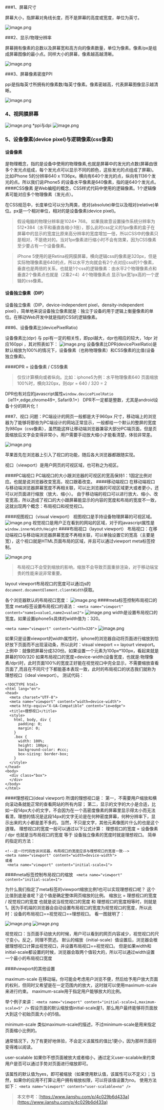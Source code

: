 ###1、屏幕尺寸

屏幕大小，指屏幕对角线长度，而不是屏幕的高度或宽度，单位为英寸。

![image.png](https://upload-images.jianshu.io/upload_images/6828981-6c9a607e9b8afdaa.png?imageMogr2/auto-orient/strip%7CimageView2/2/w/1240)

###2、显示/物理分辨率

屏幕拥有像素的总数以及屏幕宽和高方向的像素数量，单位为像素。像素/px是组成屏幕图像的最小点。同样大小的屏幕，像素越高越清晰。

![image.png](https://upload-images.jianshu.io/upload_images/6828981-dfc9b17dfca922f5.png?imageMogr2/auto-orient/strip%7CimageView2/2/w/1240)

###3、屏幕像素密度PPI

ppi是指每英寸所拥有的像素数/每英寸像素。像素密越高，代表屏幕图像显示越清晰。

![image.png](https://upload-images.jianshu.io/upload_images/6828981-e14d4358f3f9022c.png?imageMogr2/auto-orient/strip%7CimageView2/2/w/1240)

### 4、视网膜屏幕

![image.png](https://upload-images.jianshu.io/upload_images/6828981-e6b8d1f1732ad9d4.png?imageMogr2/auto-orient/strip%7CimageView2/2/w/1240)
*ppi与dpi
![image.png](https://upload-images.jianshu.io/upload_images/6828981-a0c4bd40a3582253.png?imageMogr2/auto-orient/strip%7CimageView2/2/w/1240)

### 5、设备像素(device pixel)与逻辑像素(css像素)

#### 设备像素

 是物理概念，指的是设备中使用的物理像素,也就是屏幕中的发光的点数(屏幕由很多个发光点组成，每个发光点可以显示不同的颜色，这些发光的点组成了屏幕)。
比如iPhone 5的分辨率640 x 1136px。横向有640个发光的点，纵向有1136个发光的点。所以我们说iPhone5 的设备水平像素是640像素，指的是640个发光点。
####CSS像素
是Web编程的概念，CSS样式代码中使用的逻辑像素。1个逻辑像素可能对应多个物理像素（发光点）。

在CSS规范中，长度单位可以分为两类，绝对(absolute)单位以及相对(relative)单位。px是一个相对单位，相对的是设备像素(device pixel)。

>假设电脑的物理分辨率是1024* 768。 如果我故意设置操作系统分辨率为512*384（水平和垂直各缩小1倍），那么此时css定义的1px像素的盒子在屏幕中的显示的宽度比原来高分辨率的宽度增加一倍，所以CSS中的像素只是相对，不是绝对的。当对1px像素进行缩小时不会有效果，因为CSS像素至少要占有一个设备像素。

>iPhone 5使用的是Retina视网膜屏幕，横向逻辑css的像素是320px，但是实际物理像素是640的点，所以水平方向就会有2个点对应css的1个像素，垂直也是两倍的关系，也就是1个css的逻辑像素：由水平2个物理像素点和垂直2个像素点也就是（2乘2=4）4个物理像素点  显示1px宽1px高的一个逻辑的css像素。

#### 设备独立像素（DIP）
设备独立像素（DIP，device-independent pixel，density-independent pixel），简单地来说设备独立像素就是：独立于设备的用于逻辑上衡量像素的单位。在移动Web开发中就是指的CSS的逻辑像素。

###6、设备像素比(devicePixelRatio)

设备像素比(dpr) 与 ppi有一定的相关性，即ppi越大，dpr也相应的较大，1dpr 对应160ppi ，其对照表如下：
![image.png](https://upload-images.jianshu.io/upload_images/6828981-a347525eacd43c6d.png?imageMogr2/auto-orient/strip%7CimageView2/2/w/1240)
设备像素比DPR(devicePixelRatio)是默认缩放为100%的情况下，设备像素（也称物理像素）和CSS像素的比值(设备独立像素)。

####DPR = 设备像素 / CSS像素
>仅仅计算横向或者纵向。比如：iphone5为例：水平物理像素640  页面缩放100%时，横向320px，则dpr = 640 / 320 = 2

DPR也有对应的javascript属性`window.devicePixelRatio `（ie11+,edge,chrome49+, Safari9.1+）
DPR不一定都是整数，尤其是android设备十分的碎片化！

###7、视口
问题：PC端设计的网页一般都是大于960px 尺寸，移动端上的浏览器为了能够将那些为PC端设计的网站正常显示，一般都给一个默认的整屏的宽度为980px（css像素），虽然能这样让移动端浏览器兼容大部分PC端页面，但是页面缩放后文字会变得非常小，用户需要手动放大缩小才能看清楚，体验非常差。

![image.png](https://upload-images.jianshu.io/upload_images/6828981-2d28fcaffe48d2b1.png?imageMogr2/auto-orient/strip%7CimageView2/2/w/1240)

苹果首先在浏览器上引入了视口的功能，随后各大浏览器都跟随实现。

视口（viewport）是用户网页的可视区域，也可称之为视区。

####PC端视口
PC端视口的大小跟浏览器的可视区的宽高保持1：1固定比例对应。也就是说浏览器改变宽高，视口跟着改变。
####移动端视口
在移动端视口与移动端浏览器屏幕宽度不再相关联，可以比浏览器的可视区域更大或者更小，还可以对页面进行缩放（放大、缩小）。
由于移动端的视口可以进行放大、缩小、改变宽高，所以造成了视口的大小跟屏幕能显示的内容的宽度和布局的宽度不一致，这就出现两个概念：布局视口和视觉视口。

####视图视口（visual viewport）
视图视口是手持设备物理屏幕的可视区域。
![image.png](https://upload-images.jianshu.io/upload_images/6828981-97989b73fdaf31c9.png?imageMogr2/auto-orient/strip%7CimageView2/2/w/1240)
视觉视口是用户正在看到的网站的区域，对于的javascript属性是`window.innerWidth/Height`
####布局视口（layout viewport）
布局视口：在移动端视口与移动端浏览器屏幕宽度不再相关联，可以单独设置它的宽高（主要是宽），这个视口就是HTML页面布局的区域，并且可以通过viewport meta标签控制。

![image.png](https://upload-images.jianshu.io/upload_images/6828981-5533df687a6659f8.png?imageMogr2/auto-orient/strip%7CimageView2/2/w/1240)

>布局视口不会受到缩放的影响，缩放不会导致页面重排渲染，对于移动端宝贵的性能来说非常重要。

layout viewport布局视口的宽度可以通过js的`document.documentElement.clientWidth`获取。

各个浏览器默认的布局视口宽度：
![image.png](https://upload-images.jianshu.io/upload_images/6828981-136b41c1f100684c.png?imageMogr2/auto-orient/strip%7CimageView2/2/w/1240)
####meta标签控制布局视口的宽度
meta标签设置布局视口的语法：
`<meta name="viewport" content="name1=value1,name2=value2">`
![image.png](https://upload-images.jianshu.io/upload_images/6828981-0e27e171a8692b96.png?imageMogr2/auto-orient/strip%7CimageView2/2/w/1240)
width是设置布局视口的宽度。如果设置iphone5s具体的width值为：320。

`<meta name="viewport" content="width=320">`
![image.png](https://upload-images.jianshu.io/upload_images/6828981-213c3d493b334c80.png?imageMogr2/auto-orient/strip%7CimageView2/2/w/1240)

如果只是设置viewport的width属性时，iphone的浏览器自动将页面进行缩放到恰好放下页面而不出现滚动条，所以此时：visual viewport == layourt viewport。
上例中：就像把屏幕分成320份。如果设置一个元素为100px*100px，看起来就是屏幕的100/320
如果布局视口的宽度=device-width(设备宽度，也就是:物理像素/dpr)时，此时页面100%的宽度正好能在视觉视口中完全显示，不需要缩放查看页面了,而且在不同尺寸下都能基本表现一致，此时的布局视口的状态我们就称为理想视口（ideal viewport）。
测试代码：

```
<!DOCTYPE html>
<html lang="en">
<head>
  <meta charset="UTF-8">
  <meta name="viewport" content="width=device-width">
  <meta http-equiv="X-UA-Compatible" content="ie=edge">
  <title>理想视口</title>
  <style>
    html, body, div {
      padding: 0;
      margin: 0;
    }
    .box {
      width: 100%;
      height: 100px;
      background-color: #ccc;
      box-sizing: border-box;
    }
  </style>
</head>
<body>
  <div class="box">
  </div>
</body>
</html>
```
####理想视口(ideal viewport)
所谓的理想视口是：
第一，不需要用户缩放和横向滚动条就能正常的查看网站的所有内容；
第二，显示的文字的大小是合适，比如一段14px大小的文字，不会因为在一个高密度像素的屏幕里显示得太小而无法看清，理想的情况是这段14px的文字无论是在何种密度屏幕，何种分辨率下，显示出来的大小都是差不多的。当然，不只是文字，其他元素像图片什么的也是这个道理。
理想视口的宽度一般可以通过以下公式计算：
理想视口的宽度 = 设备像素 / dpr
也就是当布局视口的宽度 等于 设备独立像素的宽度时就是理想视口。
简单的指定的方法：
```
<!--这一行代码告诉浏览器，布局视口的宽度应该与理想视口的宽度一致--> 
<meta name="viewport" content="width=device-width">
或者
 <meta name="viewport" content="initial-scale=1">
```
####meta标签控制布局视口的缩放
` <meta name="viewport" content="initial-scale=1">`

为什么我们指定了meta标签的viewport缩放比例1也可以实现理想视口呢？
这个比值到底是谁呢？这个值是确定整体网页缩放的比例。
缩放比 = 理想视口的宽度 / 视觉视口的宽度
也就是说当视觉视口的宽度 和  理想视口的宽度相等时，则就是1。因为手机端的浏览器会自动设置布局视口的宽度为视觉视口的宽度，所以此时：设备的布局视口==视觉视口==理想视口。
看一图就明了：

![image.png](https://upload-images.jianshu.io/upload_images/6828981-738955eeacc058f7.png?imageMogr2/auto-orient/strip%7CimageView2/2/w/1240)
![image.png](https://upload-images.jianshu.io/upload_images/4393631-822d06f750903bf4.gif?imageMogr2/auto-orient/strip%7CimageView2/2/w/594/format/webp)

视觉视口：当页面手动放大的时候，用户可以看到的网页内容减少，视觉视口的尺寸变小。反之，同理不赘述。
默认的缩放（initial-scale）值设置后，浏览器会根据理想视口计算出视觉视口，并设置布局视口==视觉视口。
但是如果width和initial-scale都设置的时候，浏览器会取两个值较大的，所以可以通过width设置一个最小的布局视口宽度

####viewport的其他设置

maximum-scale
在移动端，你可能会考虑用户浏览不便，然后给予用户放大页面的权利，但同时又希望是在一定范围内的放大，这时就可以使用maximum-scale来进行约束。
maximum-scale用于指定用户能够放大的比例。

举个例子来讲：
`<meta name="viewport" content="initial-scale=1,maximum-scale=5" />`
假设页面的默认缩放值initial-scale是1，那么用户最终能够将页面放大到这个初始页面大小的5倍。

minimum-scale
类似maximum-scale的描述，不过minimum-scale是用来指定页面缩小比例的。

通常情况下，为了有更好地体验，不会定义该属性的值比1更小，因为那样页面将变得难以阅读。

user-scalable
如果你不想页面被放大或者缩小，通过定义user-scalable来约束用户是否可以通过手势对页面进行缩放即可。

该属性的默认值为yes，即可被缩放（如果使用默认值，该属性可以不定义）；当然，如果你的应用不打算让用户拥有缩放权限，可以将该值设置为no。
使用方法如下：
`<meta name="viewport" content="user-scalable=no" />`

>本文参考：[https://www.jianshu.com/p/4c029b6d433a](https://www.jianshu.com/p/4c029b6d433a)




